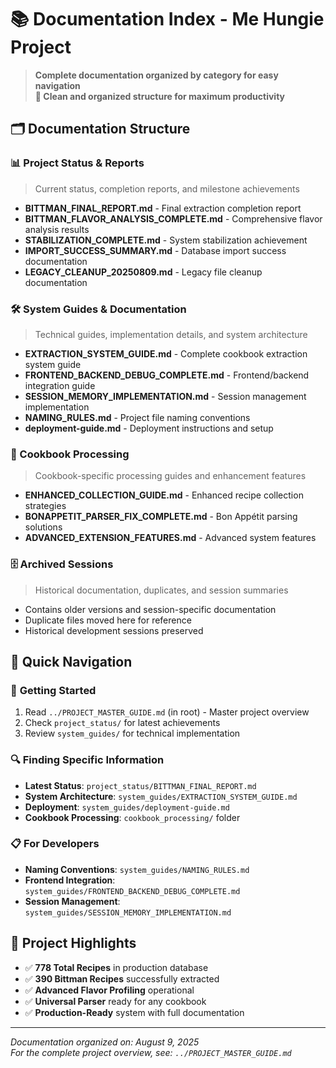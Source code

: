 # 📚 Documentation Index - Me Hungie Project

> **Complete documentation organized by category for easy navigation**  
> **🎯 Clean and organized structure for maximum productivity**

## 🗂️ Documentation Structure

### 📊 Project Status & Reports
> Current status, completion reports, and milestone achievements

- **BITTMAN_FINAL_REPORT.md** - Final extraction completion report
- **BITTMAN_FLAVOR_ANALYSIS_COMPLETE.md** - Comprehensive flavor analysis results  
- **STABILIZATION_COMPLETE.md** - System stabilization achievement
- **IMPORT_SUCCESS_SUMMARY.md** - Database import success documentation
- **LEGACY_CLEANUP_20250809.md** - Legacy file cleanup documentation

### 🛠️ System Guides & Documentation
> Technical guides, implementation details, and system architecture

- **EXTRACTION_SYSTEM_GUIDE.md** - Complete cookbook extraction system guide
- **FRONTEND_BACKEND_DEBUG_COMPLETE.md** - Frontend/backend integration guide
- **SESSION_MEMORY_IMPLEMENTATION.md** - Session management implementation
- **NAMING_RULES.md** - Project file naming conventions
- **deployment-guide.md** - Deployment instructions and setup

### 📖 Cookbook Processing
> Cookbook-specific processing guides and enhancement features

- **ENHANCED_COLLECTION_GUIDE.md** - Enhanced recipe collection strategies
- **BONAPPETIT_PARSER_FIX_COMPLETE.md** - Bon Appétit parsing solutions
- **ADVANCED_EXTENSION_FEATURES.md** - Advanced system features

### 🗄️ Archived Sessions
> Historical documentation, duplicates, and session summaries

- Contains older versions and session-specific documentation
- Duplicate files moved here for reference
- Historical development sessions preserved

## 🎯 Quick Navigation

### 🚀 **Getting Started**
1. Read `../PROJECT_MASTER_GUIDE.md` (in root) - Master project overview
2. Check `project_status/` for latest achievements
3. Review `system_guides/` for technical implementation

### 🔍 **Finding Specific Information**
- **Latest Status**: `project_status/BITTMAN_FINAL_REPORT.md`
- **System Architecture**: `system_guides/EXTRACTION_SYSTEM_GUIDE.md` 
- **Deployment**: `system_guides/deployment-guide.md`
- **Cookbook Processing**: `cookbook_processing/` folder

### 📋 **For Developers**
- **Naming Conventions**: `system_guides/NAMING_RULES.md`
- **Frontend Integration**: `system_guides/FRONTEND_BACKEND_DEBUG_COMPLETE.md`
- **Session Management**: `system_guides/SESSION_MEMORY_IMPLEMENTATION.md`

## 🎊 Project Highlights

- ✅ **778 Total Recipes** in production database
- ✅ **390 Bittman Recipes** successfully extracted  
- ✅ **Advanced Flavor Profiling** operational
- ✅ **Universal Parser** ready for any cookbook
- ✅ **Production-Ready** system with full documentation

---
*Documentation organized on: August 9, 2025*  
*For the complete project overview, see: `../PROJECT_MASTER_GUIDE.md`*
